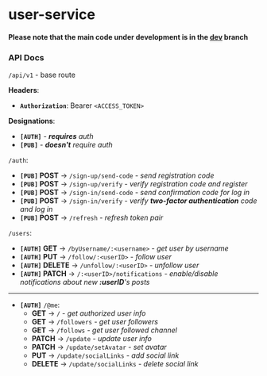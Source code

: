 # user-service

#### Please note that the main code under development is in the [dev](https://github.com/BloggingApp/user-service/tree/dev) branch

### API Docs

`/api/v1` - base route

**Headers**:
- **`Authorization`**: Bearer `<ACCESS_TOKEN>`

**Designations**:
- **`[AUTH]`** - ***requires** auth*
- **`[PUB]`** - ***doesn't** require auth*

`/auth`:
- **`[PUB]` POST** -> `/sign-up/send-code` - *send registration code*
- **`[PUB]` POST** -> `/sign-up/verify` - *verify registration code and register*
- **`[PUB]` POST** -> `/sign-in/send-code` - *send confirmation code for log in*
- **`[PUB]` POST** -> `/sign-in/verify` - *verify **two-factor authentication** code and log in*
- **`[PUB]` POST** -> `/refresh` - *refresh token pair*

`/users`:
- **`[AUTH]` GET** -> `/byUsername/:<username>` - *get user by username*
- **`[AUTH]` PUT** -> `/follow/:<userID>` - *follow user*
- **`[AUTH]` DELETE** -> `/unfollow/:<userID>` - *unfollow user*
- **`[AUTH]` PATCH** -> `/:<userID>/notifications` - *enable/disable notifications about new **:userID**'s posts*
---
- **`[AUTH]`** `/@me`:
    - **GET** -> `/` - *get authorized user info*
    - **GET** -> `/followers` - *get user followers*
    - **GET** -> `/follows` - *get user followed channel*
    - **PATCH** -> `/update` - *update user info*
    - **PATCH** -> `/update/setAvatar` - *set avatar*
    - **PUT** -> `/update/socialLinks` - *add social link*
    - **DELETE** -> `/update/socialLinks` - *delete social link*
